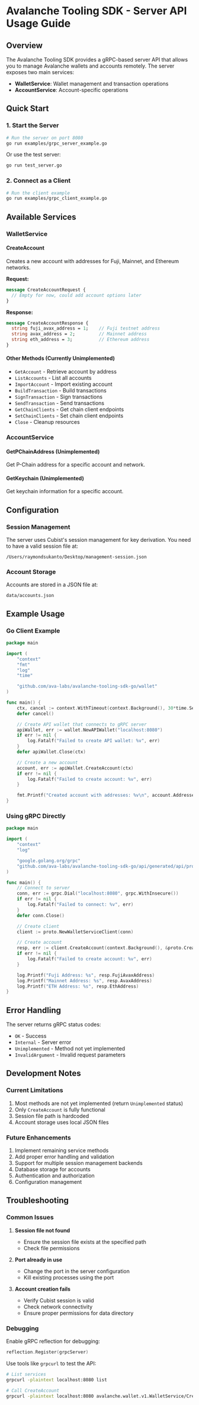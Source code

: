 # Avalanche Tooling SDK - Server API Usage Guide

## Overview

The Avalanche Tooling SDK provides a gRPC-based server API that allows you to manage Avalanche wallets and accounts remotely. The server exposes two main services:

- **WalletService**: Wallet management and transaction operations
- **AccountService**: Account-specific operations

## Quick Start

### 1. Start the Server

```bash
# Run the server on port 8080
go run examples/grpc_server_example.go
```

Or use the test server:
```bash
go run test_server.go
```

### 2. Connect as a Client

```bash
# Run the client example
go run examples/grpc_client_example.go
```

## Available Services

### WalletService

#### CreateAccount
Creates a new account with addresses for Fuji, Mainnet, and Ethereum networks.

**Request:**
```protobuf
message CreateAccountRequest {
  // Empty for now, could add account options later
}
```

**Response:**
```protobuf
message CreateAccountResponse {
  string fuji_avax_address = 1;    // Fuji testnet address
  string avax_address = 2;         // Mainnet address
  string eth_address = 3;          // Ethereum address
}
```

#### Other Methods (Currently Unimplemented)
- `GetAccount` - Retrieve account by address
- `ListAccounts` - List all accounts
- `ImportAccount` - Import existing account
- `BuildTransaction` - Build transactions
- `SignTransaction` - Sign transactions
- `SendTransaction` - Send transactions
- `GetChainClients` - Get chain client endpoints
- `SetChainClients` - Set chain client endpoints
- `Close` - Cleanup resources

### AccountService

#### GetPChainAddress (Unimplemented)
Get P-Chain address for a specific account and network.

#### GetKeychain (Unimplemented)
Get keychain information for a specific account.

## Configuration

### Session Management
The server uses Cubist's session management for key derivation. You need to have a valid session file at:
```
/Users/raymondsukanto/Desktop/management-session.json
```

### Account Storage
Accounts are stored in a JSON file at:
```
data/accounts.json
```

## Example Usage

### Go Client Example

```go
package main

import (
    "context"
    "fmt"
    "log"
    "time"

    "github.com/ava-labs/avalanche-tooling-sdk-go/wallet"
)

func main() {
    ctx, cancel := context.WithTimeout(context.Background(), 30*time.Second)
    defer cancel()

    // Create API wallet that connects to gRPC server
    apiWallet, err := wallet.NewAPIWallet("localhost:8080")
    if err != nil {
        log.Fatalf("Failed to create API wallet: %v", err)
    }
    defer apiWallet.Close(ctx)

    // Create a new account
    account, err := apiWallet.CreateAccount(ctx)
    if err != nil {
        log.Fatalf("Failed to create account: %v", err)
    }

    fmt.Printf("Created account with addresses: %v\n", account.Addresses())
}
```

### Using gRPC Directly

```go
package main

import (
    "context"
    "log"

    "google.golang.org/grpc"
    "github.com/ava-labs/avalanche-tooling-sdk-go/api/generated/api/proto"
)

func main() {
    // Connect to server
    conn, err := grpc.Dial("localhost:8080", grpc.WithInsecure())
    if err != nil {
        log.Fatalf("Failed to connect: %v", err)
    }
    defer conn.Close()

    // Create client
    client := proto.NewWalletServiceClient(conn)

    // Create account
    resp, err := client.CreateAccount(context.Background(), &proto.CreateAccountRequest{})
    if err != nil {
        log.Fatalf("Failed to create account: %v", err)
    }

    log.Printf("Fuji Address: %s", resp.FujiAvaxAddress)
    log.Printf("Mainnet Address: %s", resp.AvaxAddress)
    log.Printf("ETH Address: %s", resp.EthAddress)
}
```

## Error Handling

The server returns gRPC status codes:
- `OK` - Success
- `Internal` - Server error
- `Unimplemented` - Method not yet implemented
- `InvalidArgument` - Invalid request parameters

## Development Notes

### Current Limitations
1. Most methods are not yet implemented (return `Unimplemented` status)
2. Only `CreateAccount` is fully functional
3. Session file path is hardcoded
4. Account storage uses local JSON files

### Future Enhancements
1. Implement remaining service methods
2. Add proper error handling and validation
3. Support for multiple session management backends
4. Database storage for accounts
5. Authentication and authorization
6. Configuration management

## Troubleshooting

### Common Issues

1. **Session file not found**
   - Ensure the session file exists at the specified path
   - Check file permissions

2. **Port already in use**
   - Change the port in the server configuration
   - Kill existing processes using the port

3. **Account creation fails**
   - Verify Cubist session is valid
   - Check network connectivity
   - Ensure proper permissions for data directory

### Debugging

Enable gRPC reflection for debugging:
```go
reflection.Register(grpcServer)
```

Use tools like `grpcurl` to test the API:
```bash
# List services
grpcurl -plaintext localhost:8080 list

# Call CreateAccount
grpcurl -plaintext localhost:8080 avalanche.wallet.v1.WalletService/CreateAccount
```
